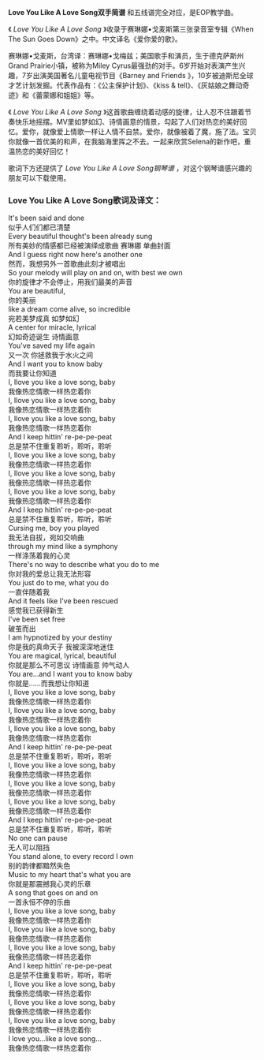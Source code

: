 

**Love You Like A Love Song双手简谱** 和五线谱完全对应，是EOP教学曲。

《 _Love You Like A Love Song_ 》收录于赛琳娜•戈麦斯第三张录音室专辑《When The Sun Goes
Down》之中。中文译名《爱你爱的歌》。

赛琳娜•戈麦斯，台湾译：赛琳娜•戈梅兹；美国歌手和演员，生于德克萨斯州Grand Prairie小镇，被称为Miley
Cyrus最强劲的对手。6岁开始对表演产生兴趣，7岁出演美国著名儿童电视节目《Barney and Friends
》，10岁被迪斯尼全球才艺计划发掘。代表作品有：《公主保护计划》、《kiss & tell》、《灰姑娘之舞动奇迹》和《蕾蒙娜和姐姐》等。

《 _Love You Like A Love Song_
》这首歌曲缠绕着动感的旋律，让人忍不住跟着节奏快乐地摇摆。MV里如梦如幻、诗情画意的情景，勾起了人们对热恋的美好回忆。爱你，就像爱上情歌一样让人情不自禁。爱你，就像被着了魔，施了法。宝贝你就像一首优美的和声，在我脑海里挥之不去。一起来欣赏Selena的新作吧，重温热恋的美好回忆！

歌词下方还提供了 _Love You Like A Love Song钢琴谱_ ，对这个钢琴谱感兴趣的朋友可以下载使用。

### Love You Like A Love Song歌词及译文：

It's been said and done  
似乎人们们都已清楚  
Every beautiful thought's been already sung  
所有美妙的情感都已经被演绎成歌曲 赛琳娜 单曲封面  
And I guess right now here's another one  
然而，我想另外一首歌曲此刻才被唱出  
So your melody will play on and on, with best we own  
你的旋律才不会停止，用我们最美的声音  
You are beautiful,  
你的美丽  
like a dream come alive, so incredible  
宛若美梦成真 如梦如幻  
A center for miracle, lyrical  
幻如奇迹诞生 诗情画意  
You've saved my life again  
又一次 你拯救我于水火之间  
And I want you to know baby  
而我要让你知道  
I, Ilove you like a love song, baby  
我像热恋情歌一样热恋着你  
I, Ilove you like a love song, baby  
我像热恋情歌一样热恋着你  
I, Ilove you like a love song, baby  
我像热恋情歌一样热恋着你  
And I keep hittin' re-pe-pe-peat  
总是禁不住重复聆听，聆听，聆听  
I, Ilove you like a love song, baby  
我像热恋情歌一样热恋着你  
I, Ilove you like a love song, baby  
我像热恋情歌一样热恋着你  
I, Ilove you like a love song, baby  
我像热恋情歌一样热恋着你  
And I keep hittin' re-pe-pe-peat  
总是禁不住重复聆听，聆听，聆听  
Cursing me, boy you played  
我无法自拔，宛如交响曲  
through my mind like a symphony  
一样涤荡着我的心灵  
There's no way to describe what you do to me  
你对我的爱总让我无法形容  
You just do to me, what you do  
一直伴随着我  
And it feels like I've been rescued  
感觉我已获得新生  
I've been set free  
破茧而出  
I am hypnotized by your destiny  
你是我的真命天子 我被深深地迷住  
You are magical, lyrical, beautiful  
你就是那么不可思议 诗情画意 帅气动人  
You are...and I want you to know baby  
你就是……而我想让你知道  
I, Ilove you like a love song, baby  
我像热恋情歌一样热恋着你  
I, Ilove you like a love song, baby  
我像热恋情歌一样热恋着你  
I, Ilove you like a love song, baby  
我像热恋情歌一样热恋着你  
And I keep hittin' re-pe-pe-peat  
总是禁不住重复聆听，聆听，聆听  
I, Ilove you like a love song, baby  
我像热恋情歌一样热恋着你  
I, Ilove you like a love song, baby  
我像热恋情歌一样热恋着你  
I, Ilove you like a love song, baby  
我像热恋情歌一样热恋着你  
And I keep hittin' re-pe-pe-peat  
总是禁不住重复聆听，聆听，聆听  
No one can pause  
无人可以阻挡  
You stand alone, to every record I own  
别的韵律都黯然失色  
Music to my heart that's what you are  
你就是那震撼我心灵的乐章  
A song that goes on and on  
一首永恒不停的乐曲  
I, Ilove you like a love song, baby  
我像热恋情歌一样热恋着你  
I, Ilove you like a love song, baby  
我像热恋情歌一样热恋着你  
I, Ilove you like a love song, baby  
我像热恋情歌一样热恋着你  
And I keep hittin' re-pe-pe-peat  
总是禁不住重复聆听，聆听，聆听  
I, Ilove you like a love song, baby  
我像热恋情歌一样热恋着你  
I, Ilove you like a love song, baby  
我像热恋情歌一样热恋着你  
I, Ilove you like a love song, baby  
我像热恋情歌一样热恋着你  
I love you...like a love song...  
我像热恋情歌一样热恋着你

